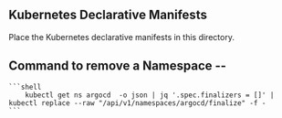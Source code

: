 ## Kubernetes Declarative Manifests 

Place the Kubernetes declarative manifests in this directory.
## Command to remove a Namespace -- 
    ```shell
        kubectl get ns argocd  -o json | jq '.spec.finalizers = []' | kubectl replace --raw "/api/v1/namespaces/argocd/finalize" -f -
    ```